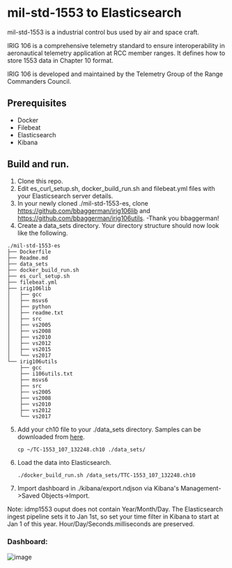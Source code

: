 # mil-std-1553 to Elasticsearch

mil-std-1553 is a industrial control bus used by air and space craft.

IRIG 106 is a comprehensive telemetry standard to ensure interoperability in aeronautical telemetry application at RCC member ranges. It defines how to store 1553 data in Chapter 10 format.

IRIG 106 is developed and maintained by the Telemetry Group of the Range Commanders Council.

## Prerequisites
* Docker
* Filebeat
* Elasticsearch
* Kibana

## Build and run.

1. Clone this repo.
2. Edit es_curl_setup.sh, docker_build_run.sh and filebeat.yml files with your Elasticsearch server details.
3. In your newly cloned ./mil-std-1553-es, clone  https://github.com/bbaggerman/irig106lib and https://github.com/bbaggerman/irig106utils. -Thank you bbaggerman!
4. Create a data_sets directory. Your directory structure should now look like the following.
```
./mil-std-1553-es
├── Dockerfile
├── Readme.md
├── data_sets
├── docker_build_run.sh
├── es_curl_setup.sh
├── filebeat.yml
├── irig106lib
│   ├── gcc
│   ├── msvs6
│   ├── python
│   ├── readme.txt
│   ├── src
│   ├── vs2005
│   ├── vs2008
│   ├── vs2010
│   ├── vs2012
│   ├── vs2015
│   └── vs2017
└── irig106utils
    ├── gcc
    ├── i106utils.txt
    ├── msvs6
    ├── src
    ├── vs2005
    ├── vs2008
    ├── vs2010
    ├── vs2012
    └── vs2017
```
5. Add your ch10 file to your ./data_sets directory. Samples can be downloaded from [here](http://www.irig106.org/wiki/sample_data_files).

   ```cp ~/TC-1553_107_132248.ch10 ./data_sets/```

6. Load the data into Elasticsearch.

   ```./docker_build_run.sh /data_sets/TTC-1553_107_132248.ch10```

7. Import dashboard in ./kibana/export.ndjson via Kibana's Management->Saved Objects->Import.

Note: idmp1553 ouput does not contain Year/Month/Day. The Elasticsearch ingest pipeline sets it to Jan 1st, so set your time filter in Kibana to start at Jan 1 of this year. Hour/Day/Seconds.milliseconds are preserved.

###  Dashboard:

![image](screenshot.jpg)
